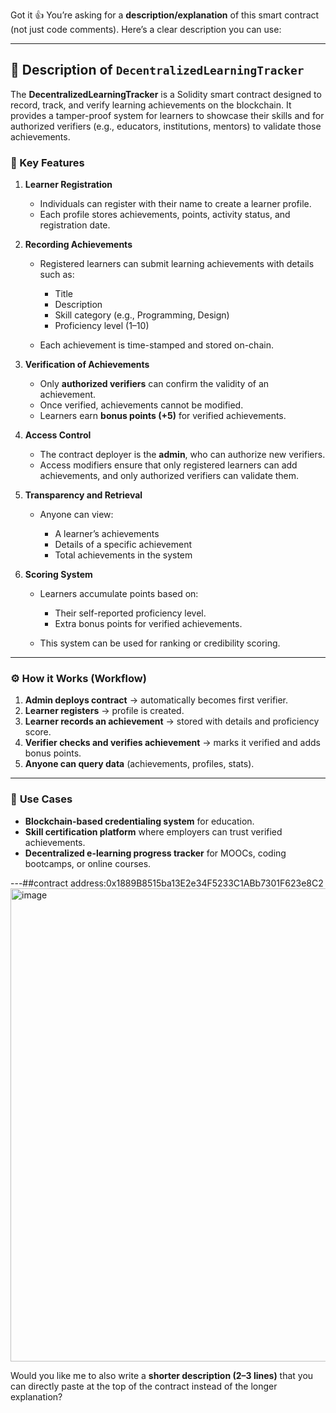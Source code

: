 Got it 👍 You’re asking for a **description/explanation** of this smart contract (not just code comments). Here’s a clear description you can use:

---

## 📌 Description of `DecentralizedLearningTracker`

The **DecentralizedLearningTracker** is a Solidity smart contract designed to record, track, and verify learning achievements on the blockchain. It provides a tamper-proof system for learners to showcase their skills and for authorized verifiers (e.g., educators, institutions, mentors) to validate those achievements.

### 🔑 Key Features

1. **Learner Registration**

   * Individuals can register with their name to create a learner profile.
   * Each profile stores achievements, points, activity status, and registration date.

2. **Recording Achievements**

   * Registered learners can submit learning achievements with details such as:

     * Title
     * Description
     * Skill category (e.g., Programming, Design)
     * Proficiency level (1–10)
   * Each achievement is time-stamped and stored on-chain.

3. **Verification of Achievements**

   * Only **authorized verifiers** can confirm the validity of an achievement.
   * Once verified, achievements cannot be modified.
   * Learners earn **bonus points (+5)** for verified achievements.

4. **Access Control**

   * The contract deployer is the **admin**, who can authorize new verifiers.
   * Access modifiers ensure that only registered learners can add achievements, and only authorized verifiers can validate them.

5. **Transparency and Retrieval**

   * Anyone can view:

     * A learner’s achievements
     * Details of a specific achievement
     * Total achievements in the system

6. **Scoring System**

   * Learners accumulate points based on:

     * Their self-reported proficiency level.
     * Extra bonus points for verified achievements.
   * This system can be used for ranking or credibility scoring.

---

### ⚙️ **How it Works (Workflow)**

1. **Admin deploys contract** → automatically becomes first verifier.
2. **Learner registers** → profile is created.
3. **Learner records an achievement** → stored with details and proficiency score.
4. **Verifier checks and verifies achievement** → marks it verified and adds bonus points.
5. **Anyone can query data** (achievements, profiles, stats).

---

### 🌟 **Use Cases**

* **Blockchain-based credentialing system** for education.
* **Skill certification platform** where employers can trust verified achievements.
* **Decentralized e-learning progress tracker** for MOOCs, coding bootcamps, or online courses.

---##contract address:0x1889B8515ba13E2e34F5233C1ABb7301F623e8C2
<img width="1834" height="757" alt="image" src="https://github.com/user-attachments/assets/0ae2162a-18c4-4c89-8af3-afc3400396db" />


Would you like me to also write a **shorter description (2–3 lines)** that you can directly paste at the top of the contract instead of the longer explanation?
